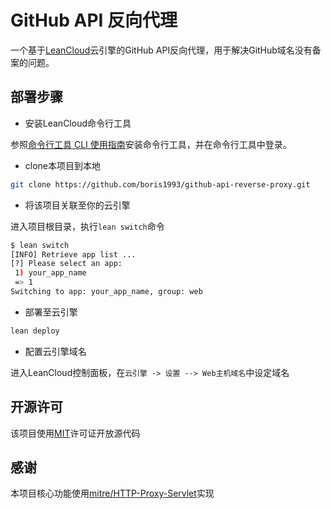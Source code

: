 # GitHub API 反向代理

一个基于[LeanCloud](https://leancloud.cn/)云引擎的GitHub API反向代理，用于解决GitHub域名没有备案的问题。

## 部署步骤

+ 安装LeanCloud命令行工具

参照[命令行工具 CLI 使用指南](https://leancloud.cn/docs/leanengine_cli.html)安装命令行工具，并在命令行工具中登录。

+ clone本项目到本地

```bash
git clone https://github.com/boris1993/github-api-reverse-proxy.git
```

+ 将该项目关联至你的云引擎

进入项目根目录，执行`lean switch`命令

```bash
$ lean switch
[INFO] Retrieve app list ...
[?] Please select an app:
 1) your_app_name
 => 1
Switching to app: your_app_name, group: web
```

+ 部署至云引擎

```bash
lean deploy
```

+ 配置云引擎域名

进入LeanCloud控制面板，在`云引擎 -> 设置 --> Web主机域名`中设定域名

## 开源许可

该项目使用[MIT](LICENSE.txt)许可证开放源代码

## 感谢

本项目核心功能使用[mitre/HTTP-Proxy-Servlet](https://github.com/mitre/HTTP-Proxy-Servlet)实现
